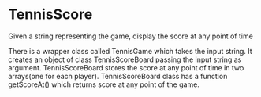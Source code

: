 # TennisScore
Given a string representing the game, display the score at any point of time

There is a wrapper class called TennisGame which takes the input string. It creates an object of class TennisScoreBoard passing the input string as argument. TennisScoreBoard stores the score at any point of time in two arrays(one for each player). TennisScoreBoard class has a function getScoreAt() which returns score at any point of the game.

